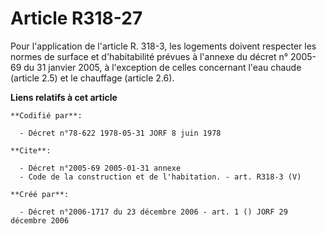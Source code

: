 # Article R318-27

Pour l'application de l'article R. 318-3, les logements doivent respecter les normes de surface et d'habitabilité prévues à
l'annexe du décret n° 2005-69 du 31 janvier 2005, à l'exception de celles concernant l'eau chaude (article 2.5) et le
chauffage (article 2.6).

**Liens relatifs à cet article**

	**Codifié par**:

	  - Décret n°78-622 1978-05-31 JORF 8 juin 1978

	**Cite**:

	  - Décret n°2005-69 2005-01-31 annexe
	  - Code de la construction et de l'habitation. - art. R318-3 (V)

	**Créé par**:

	  - Décret n°2006-1717 du 23 décembre 2006 - art. 1 () JORF 29 décembre 2006
